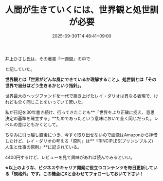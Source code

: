﻿---
title: "人間が生きていくには、世界観と処世訓が必要"
date: 2025-09-30T14:48:41+09:00
draft: false
---

井上ひさし氏は、その著書『一週間』の中で

と記していた。

**世界観とは「世界がどんな風にできているか理解すること」、処世訓とは「その世界で自分はどう生きるかという指針」。**



世界最大のヘッジファンドを一代で築き上げたレイ・ダリオは異なる表現で、けれども全く同じことをいっていて驚いた。

私が日記を30年書き続け、行ってきたことも**「世界をより正確に捉え、意思決定の基準を確立する」**ためであったという意味において全く同じだった。レベルの差はともかくとして。

ちなみに引っ越し直後につき、今すぐ取り出せないので画像はAmazonから拝借したけど、レイ・ダリオの考える「原則」は**『RINCIPLES(プリンシプルズ) 人生と仕事の原則』**に記されている。

4400円するけど、レビューを見て興味があれば読んでみるといい。



**※以上のような、ビジネスやキャリア開発に役立つコンテンツを毎日更新している「規格外」です。この機会にXと合わせてフォローしておいて下さい！**